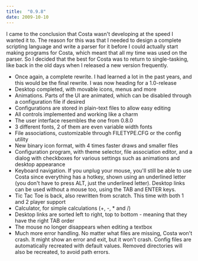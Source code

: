 ```yaml
---
title:  "0.9.8"
date: 2009-10-10
---
```

I came to the conclusion that Costa wasn't developing at the speed I wanted it to. The reason for this was that I needed to design a complete scripting language and write a parser for it before I could actually start making programs for Costa, which meant that all my time was used on the parser. So I decided that the best for Costa was to return to single-tasking, like back in the old days when I released a new version frequently.

- Once again, a complete rewrite. I had learned a lot in the past years, and this would be the final rewrite. I was now heading for a 1.0-release
- Desktop completed, with movable icons, menus and more
- Animations. Parts of the UI are animated, which can be disabled through a configuration file if desired
- Configurations are stored in plain-text files to allow easy editing
- All controls implemented and working like a charm
- The user interface resembles the one from 0.8.0
- 3 different fonts, 2 of them are even variable width fonts
- File associations, customizable through FILETYPE.CFG or the config utility
- New binary icon format, with 4 times faster draws and smaller files
- Configuration program, with theme selector, file association editor, and a dialog with checkboxes for various settings such as animations and desktop appearance
- Keyboard navigation. If you unplug your mouse, you'll still be able to use Costa since everything has a hotkey, shown using an underlined letter (you don't have to press ALT, just the underlined letter). Desktop links can be used without a mouse too, using the TAB and ENTER keys.
- Tic Tac Toe is back, also rewritten from scratch. This time with both 1 and 2 player support
- Calculator, for simple calculations (+, -, * and /)
- Desktop links are sorted left to right, top to bottom - meaning that they have the right TAB order
- The mouse no longer disappears when editing a textbox
- Much more error handling. No matter what files are missing, Costa won't crash. It might show an error and exit, but it won't crash. Config files are automatically recreated with default values. Removed directories will also be recreated, to avoid path errors.
